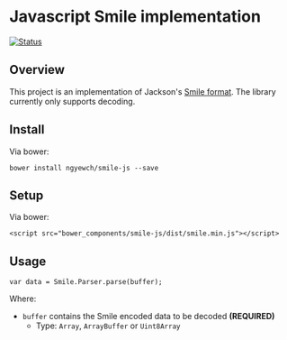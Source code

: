 Javascript Smile implementation
===============================

[![Status](https://img.shields.io/badge/status-alpha-red.svg)](https://img.shields.io/badge/status-alpha-red.svg)


Overview
--------

This project is an implementation of Jackson's [Smile format](http://wiki.fasterxml.com/SmileFormat). The library currently only supports decoding.

Install
-------
Via bower:

	bower install ngyewch/smile-js --save

Setup
-----
Via bower:

	<script src="bower_components/smile-js/dist/smile.min.js"></script>

Usage
-----

    var data = Smile.Parser.parse(buffer);

Where:

* ``buffer`` contains the Smile encoded data to be decoded **(REQUIRED)**
  * Type: ``Array``, ``ArrayBuffer`` or ``Uint8Array``
